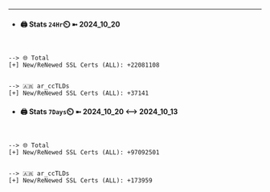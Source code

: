 

---
- #### 🖨️ **Stats** `24Hr`⏲️ ➼ 2024_10_20
```console


--> 🌐 Total
[+] New/ReNewed SSL Certs (ALL): +22081108


--> 🇦🇷 ar_ccTLDs
[+] New/ReNewed SSL Certs (ALL): +37141

```

- #### 🖨️ **Stats** `7Days`⏲️ ➼ 2024_10_20 <--> 2024_10_13
```console


--> 🌐 Total
[+] New/ReNewed SSL Certs (ALL): +97092501


--> 🇦🇷 ar_ccTLDs
[+] New/ReNewed SSL Certs (ALL): +173959

```

